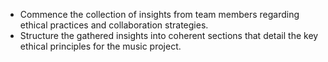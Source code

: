 - Commence the collection of insights from team members regarding ethical practices and collaboration strategies.
- Structure the gathered insights into coherent sections that detail the key ethical principles for the music project.